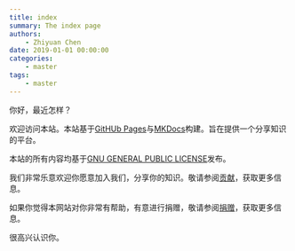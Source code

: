 ```yaml
---
title: index
summary: The index page
authors:
    - Zhiyuan Chen
date: 2019-01-01 00:00:00
categories: 
    - master
tags:
    - master
---
```


你好，最近怎样？

欢迎访问本站。本站基于[GitHUb Pages](https://pages.github.com/)与[MKDocs](https://www.mkdocs.org/)构建。旨在提供一个分享知识的平台。

本站的所有内容均基于[GNU GENERAL PUBLIC LICENSE](../master/license)发布。

我们非常乐意欢迎你愿意加入我们，分享你的知识。敬请参阅[贡献](../master/contribute)，获取更多信息。

如果你觉得本网站对你非常有帮助，有意进行捐赠，敬请参阅[捐赠](../master/donate)，获取更多信息。

很高兴认识你。
